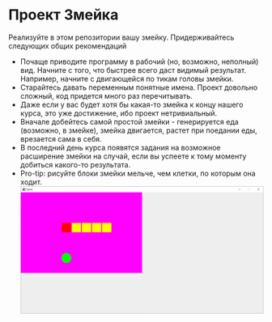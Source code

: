 # Проект **Змейка**

Реализуйте в этом репозитории вашу змейку.
Придерживайтесь следующих общих рекомендаций
- Почаще приводите программу в рабочий (но, возможно, неполный) вид. Начните с 
того, что быстрее всего даст видимый результат. Например, начните с двигающейся по 
тикам головы змейки.
- Старайтесь давать переменным понятные имена. Проект довольно сложный,
код придется много раз перечитывать.
- Даже если у вас будет хотя бы какая-то змейка к концу нашего курса, это уже достижение,
ибо проект нетривиальный.
- Вначале добейтесь самой простой змейки - генерируется еда (возможно, в змейке),
змейка двигается, растет при поедании еды, врезается сама в себя.
- В последний день курса появятся задания на возможное расширение змейки на случай,
если вы успеете к тому моменту добиться какого-то результата.
- Pro-tip: рисуйте блоки змейки мельче, чем клетки, по которым она ходит.
![img.png](snake.png)